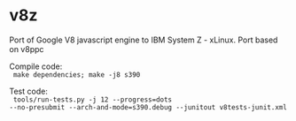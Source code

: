 v8z
=====

Port of Google V8 javascript engine to IBM System Z - xLinux. Port based on v8ppc


Compile code:<br><code>
make dependencies; make -j8 s390
</code>

Test code:<br><code>
tools/run-tests.py -j 12 --progress=dots --no-presubmit --arch-and-mode=s390.debug --junitout v8tests-junit.xml
</code>
